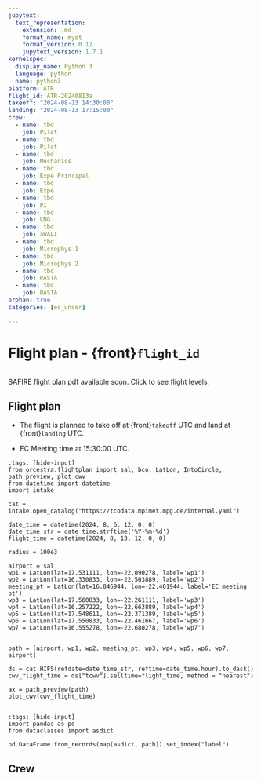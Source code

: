 ```yaml
---
jupytext:
  text_representation:
    extension: .md
    format_name: myst
    format_version: 0.12
    jupytext_version: 1.7.1
kernelspec:
  display_name: Python 3
  language: python
  name: python3
platform: ATR
flight_id: ATR-20240813a
takeoff: "2024-08-13 14:30:00"
landing: "2024-08-13 17:15:00"
crew:
  - name: tbd
    job: Pilot
  - name: tbd
    job: Pilot
  - name: tbd
    job: Mechanics
  - name: tbd
    job: Expé Principal
  - name: tbd
    job: Expé 
  - name: tbd
    job: PI
  - name: tbd
    job: LNG
  - name: tbd
    job: aWALI
  - name: tbd
    job: Microphys 1
  - name: tbd
    job: Microphys 2
  - name: tbd
    job: RASTA
  - name: tbd
    job: BASTA
orphan: true
categories: [ec_under]

---
```


# Flight plan - {front}`flight_id`

```{badges}
```

SAFIRE flight plan pdf available soon. Click to see flight levels. 

## Flight plan
* The flight is planned to take off at {front}`takeoff` UTC and land at {front}`landing` UTC.

* EC Meeting time at 15:30:00 UTC.

```{code-cell} python3
:tags: [hide-input]
from orcestra.flightplan import sal, bco, LatLon, IntoCircle, path_preview, plot_cwv
from datetime import datetime
import intake

cat = intake.open_catalog("https://tcodata.mpimet.mpg.de/internal.yaml")

date_time = datetime(2024, 8, 6, 12, 0, 0)
date_time_str = date_time.strftime('%Y-%m-%d')
flight_time = datetime(2024, 8, 13, 12, 0, 0)

radius = 100e3

airport = sal
wp1 = LatLon(lat=17.531111, lon=-22.090278, label='wp1')
wp2 = LatLon(lat=16.330833, lon=-22.503889, label='wp2')
meeting_pt = LatLon(lat=16.846944, lon=-22.401944, label='EC meeting pt')
wp3 = LatLon(lat=17.560833, lon=-22.261111, label='wp3')
wp4 = LatLon(lat=16.257222, lon=-22.663889, label='wp4')
wp5 = LatLon(lat=17.548611, lon=-22.371389, label='wp5')
wp6 = LatLon(lat=17.550833, lon=-22.461667, label='wp6')
wp7 = LatLon(lat=16.555278, lon=-22.680278, label='wp7')


path = [airport, wp1, wp2, meeting_pt, wp3, wp4, wp5, wp6, wp7, airport]

ds = cat.HIFS(refdate=date_time_str, reftime=date_time.hour).to_dask()
cwv_flight_time = ds["tcwv"].sel(time=flight_time, method = "nearest")

ax = path_preview(path)
plot_cwv(cwv_flight_time)


```

```{code-cell} python3
:tags: [hide-input]
import pandas as pd
from dataclasses import asdict

pd.DataFrame.from_records(map(asdict, path)).set_index("label")
```

## Crew

```{crew}
```